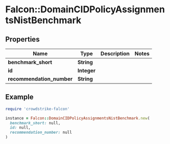 # Falcon::DomainCIDPolicyAssignmentsNistBenchmark

## Properties

| Name | Type | Description | Notes |
| ---- | ---- | ----------- | ----- |
| **benchmark_short** | **String** |  |  |
| **id** | **Integer** |  |  |
| **recommendation_number** | **String** |  |  |

## Example

```ruby
require 'crowdstrike-falcon'

instance = Falcon::DomainCIDPolicyAssignmentsNistBenchmark.new(
  benchmark_short: null,
  id: null,
  recommendation_number: null
)
```

